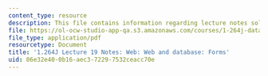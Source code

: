 ```yaml
---
content_type: resource
description: This file contains information regarding lecture notes solutions 19.
file: https://ol-ocw-studio-app-qa.s3.amazonaws.com/courses/1-264j-database-internet-and-systems-integration-technologies-fall-2013/06e32e400b16aec372297532ceacc70e_MIT1_264JF13_lect_19.pdf
file_type: application/pdf
resourcetype: Document
title: '1.264J Lecture 19 Notes: Web: Web and database: Forms'
uid: 06e32e40-0b16-aec3-7229-7532ceacc70e
---
```

